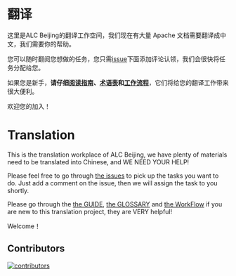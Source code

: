 # 翻译
这里是ALC Beijing的翻译工作空间，我们现在有大量 Apache 文档需要翻译成中文，我们需要你的帮助。

您可以随时翻阅您想做的任务，您只需[issue](https://github.com/alc-beijing/translation/issues)下面添加评论认领，我们会很快将任务分配给您。

如果您是新手，**请仔细[阅读指南](docs/GUIDE.md)、[术语表](docs/GLOSSARY.md)和[工作流程](docs/WORKFLOW.md)**，它们将给您的翻译工作带来很大便利。

欢迎您的加入！

# Translation
This is the translation workplace of ALC Beijing, we have plenty of materials need to be translated into Chinese, and WE NEED YOUR HELP!

Please feel free to go through [the issues](https://github.com/alc-beijing/translation/issues) to pick up the tasks you want to do. Just add a comment on the issue, then we will assign the task to you shortly.

Please go through the [the GUIDE](docs/GUIDE.md), [the GLOSSARY](docs/GLOSSARY.md) and [the WorkFlow](docs/WORKFLOW.md) if you are new to this translation project, they are VERY helpful!

Welcome！

## Contributors
[![contributors](https://badges.implements.io/api/contributors?org=alc-beijing&repo=translation&width=1280&size=48&padding=6&type=jpeg)](https://github.com/alc-beijing/translation/graphs/contributors)

